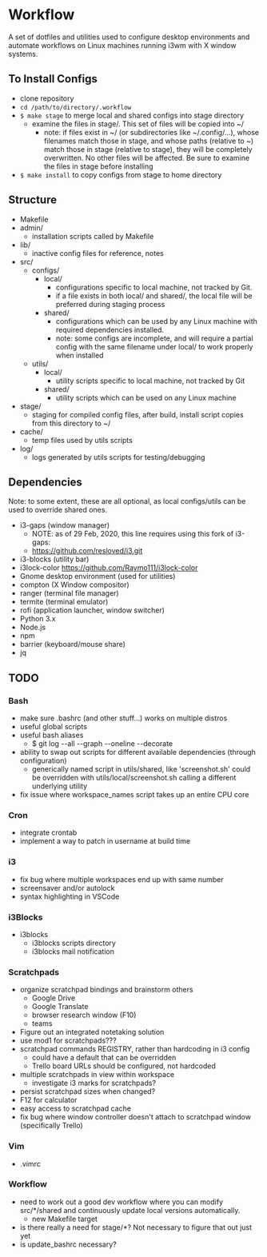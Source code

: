 # Workflow
A set of dotfiles and utilities used to configure desktop environments and automate workflows on Linux machines running i3wm with X window systems.

## To Install Configs
* clone repository
* `cd /path/to/directory/.workflow`
* `$ make stage` to merge local and shared configs into stage directory
    * examine the files in stage/. This set of files will be copied into ~/
        * note: if files exist in ~/ (or subdirectories like ~/.config/...), whose filenames
            match those in stage, and whose paths (relative to ~) match those in stage (relative
            to stage), they will be completely overwritten. No other files will be affected. Be
            sure to examine the files in stage before installing
* `$ make install` to copy configs from stage to home directory

## Structure
* Makefile
* admin/
    * installation scripts called by Makefile
* lib/
    * inactive config files for reference, notes
* src/
    * configs/
        * local/
            * configurations specific to local machine, not tracked by Git.
            * if a file exists in both local/ and shared/, the local file will
                be preferred during staging process
        * shared/
            * configurations which can be used by any Linux machine with required
                dependencies installed.
            * note: some configs are incomplete, and will require a partial config
                with the same filename under local/ to work properly when installed
    * utils/
        * local/
            * utility scripts specific to local machine, not tracked by Git
        * shared/
            * utility scripts which can be used on any Linux machine
* stage/
    * staging for compiled config files, after build, install script copies from this directory to ~/
* cache/
    * temp files used by utils scripts
* log/
    * logs generated by utils scripts for testing/debugging

## Dependencies
Note: to some extent, these are all optional, as local configs/utils can be used to override shared ones. 
* i3-gaps    (window manager)
    * NOTE: as of 29 Feb, 2020, this line requires using this fork of i3-gaps:
    * https://github.com/resloved/i3.git
* i3-blocks  (utility bar)
* i3lock-color https://github.com/Raymo111/i3lock-color
* Gnome desktop environment (used for utilities)
* compton    (X Window compositor)
* ranger     (terminal file manager)
* termite    (terminal emulator)
* rofi 	     (application launcher, window switcher)
* Python 3.x
* Node.js
* npm
* barrier    (keyboard/mouse share)
* jq

## TODO
### Bash
* make sure .bashrc (and other stuff...) works on multiple distros
* useful global scripts
* useful bash aliases
    * $ git log --all --graph --oneline --decorate
* ability to swap out scripts for different available dependencies (through configuration)
    * generically named script in utils/shared, like 'screenshot.sh' could be overridden with utils/local/screenshot.sh calling a different underlying utility
* fix issue where workspace_names script takes up an entire CPU core
### Cron
* integrate crontab
* implement a way to patch in username at build time
### i3
* fix bug where multiple workspaces end up with same number
* screensaver and/or autolock
* syntax highlighting in VSCode
### i3Blocks
* i3blocks
    * i3blocks scripts directory
    * i3blocks mail notification
### Scratchpads
* organize scratchpad bindings and brainstorm others
    * Google Drive
    * Google Translate
    * browser research window (F10)
    * teams
* Figure out an integrated notetaking solution
* use mod1 for scratchpads???
* scratchpad commands REGISTRY, rather than hardcoding in i3 config
    * could have a default that can be overridden
    * Trello board URLs should be configured, not hardcoded
* multiple scratchpads in view within workspace
    * investigate i3 marks for scratchpads?
* persist scratchpad sizes when changed?
* F12 for calculator
* easy access to scratchpad cache
* fix bug where window controller doesn't attach to scratchpad window (specifically Trello)
### Vim
* .vimrc
### Workflow
* need to work out a good dev workflow where you can modify src/*/shared and continuously update local versions automatically.
    * new Makefile target
* is there really a need for stage/*? Not necessary to figure that out just yet
* is update_bashrc necessary?